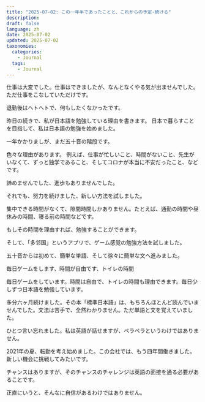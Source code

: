 ```yaml
---
title: "2025-07-02: この一年半であったことと、これからの予定-続ける"
description: 
draft: false
language: zh
date: 2025-07-02
updated: 2025-07-02
taxonomies:
  categories:
    - Journal
  tags:
    - Journal
---
```


仕事は大変でした。仕事はできましたが、なんとなくやる気が出ませんでした。ただ仕事をこなしていただけです。

退勤後はヘトヘトで、何もしたくなかったです。


昨日の続きで、私が日本語を勉強している理由を書きます。
日本で暮らすことを目指して、私は日本語の勉強を始めました。

<!-- more -->

一年かかりましが、まだ五十音の階段です。

色々な理由があります。
例えば、仕事が忙しいこと、時間がないこと、先生がいなくて、ずっと独学であること、そしてコロナが本当に不安だったこと、などです。

諦めませんでした、進歩もありませんでした。

それでも、努力を続けました、新しい方法を試しました。

集中できる時間がなくて、隙間時間しかありません。たとえば、通勤の時間や昼休みの時間、寝る前の時間などです。

もしその時間を理由すれば、勉強することができます。

そして、「多邻国」というアプリで、ゲーム感覚の勉強方法を試しました。

五十音からは初めて、簡単な単語、そして徐々に簡単な文へ進みました。

毎日ゲームをします、時間が自由です、トイレの時間

毎日ゲームをしています。時間は自由で、トイレの時間も理由できます。毎日少しずつ日本語を勉強しています。

多分六ヶ月続けました。その本「標準日本語」は、もちろんほとんど読んでいませんでした。文法は苦手で、全然わかりません。ただ単語と文を覚えていました。

ひとつ言い忘れました。私は英語が話せますが、ペラペラというわけではありません。

2021年の夏、転勤を考え始めました。この会社では、もう四年間働きました。新しい機会に挑戦してみたいです。

チャンスはありますが、そのチャンスのチャレンジは英語の面接を通る必要があることです。

正直にいうと、そんなに自信があるわけではありません。

